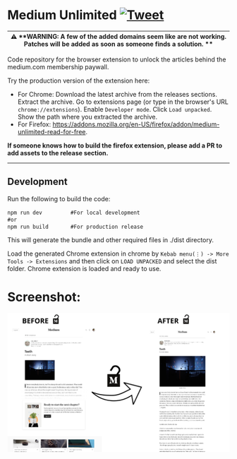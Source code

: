 # Medium Unlimited   [![Tweet](https://img.shields.io/twitter/url/http/shields.io.svg?style=social)](https://twitter.com/intent/tweet?text=Yay!!%20I%20found%20this%20open%20source%20chrome%20extension%20to%20read%20Medium.com%20membership%20articles%20for%20free!%20%0ACheck%20it%20out%20-%20&url=https://github.com/manojVivek/medium-unlimited&hashtags=medium,membership,free,github,oss,opensource)

| :warning: **WARNING: A few of the added domains seem like are not working. Patches will be added as soon as someone finds a solution. ** |
| --- |

Code repository for the browser extension to unlock the articles behind the medium.com membership paywall.

Try the production version of the extension here:
- For Chrome: Download the latest archive from the releases sections. Extract the archive. Go to extensions page (or type in the browser's URL `chrome://extensions`). Enable `Developer mode`. Click `Load unpacked`. Show the path where you extracted the archive.
- For Firefox: https://addons.mozilla.org/en-US/firefox/addon/medium-unlimited-read-for-free.

**If someone knows how to build the firefox extension, please add a PR to add assets to the release section.** 

---

## Development

Run the following to build the code:

```shell
npm run dev         #For local development
#or
npm run build       #For production release
```

This will generate the bundle and other required files in ./dist directory.

Load the generated Chrome extension in chrome by `Kebab menu(⋮) -> More Tools -> Extensions` and then click on `LOAD UNPACKED` and select the dist folder.
Chrome extension is loaded and ready to use.

# Screenshot:
![alt text](https://raw.githubusercontent.com/manojVivek/medium-unlimited/master/designs/screenshot.png "Before after comparison")
